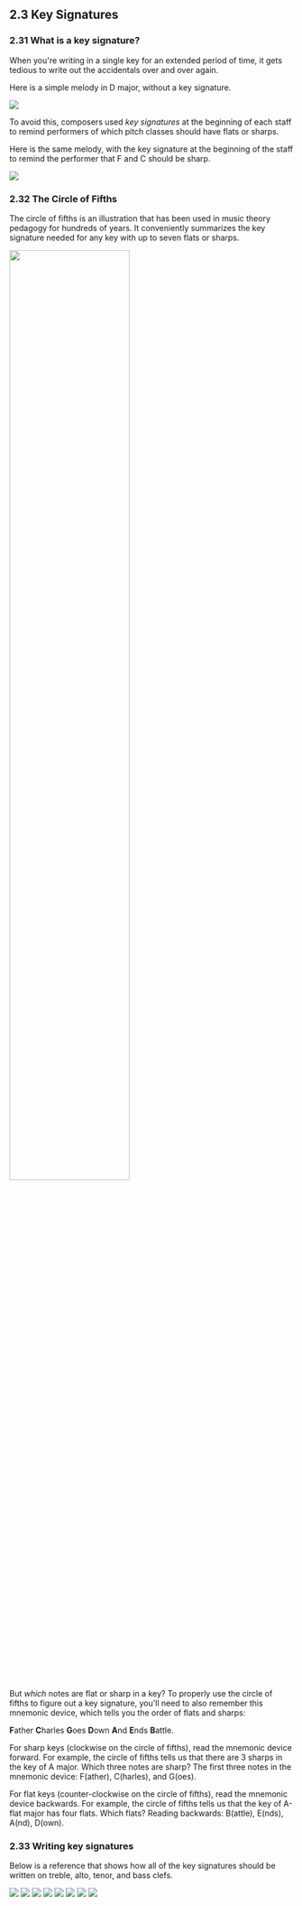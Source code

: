 ## 2.3 Key Signatures

### 2.31 What is a key signature?

When you're writing in a single key for an extended period of time, it gets tedious to write out the accidentals over and over again. 

Here is a simple melody in D major, without a key signature. 

<a href="http://openmusictheory.com/Graphics/melodyWithoutKS.png"><img src="http://openmusictheory.com/Graphics/melodyWithoutKS.png"></a>

To avoid this, composers used *key signatures* at the beginning of each staff to remind performers of which pitch classes should have flats or sharps. 

Here is the same melody, with the key signature at the beginning of the staff to remind the performer that F and C should be sharp. 

<a href="http://openmusictheory.com/Graphics/melodyWithKS.png"><img src="http://openmusictheory.com/Graphics/melodyWithKS.png"></a>

### 2.32 The Circle of Fifths

The circle of fifths is an illustration that has been used in music theory pedagogy for hundreds of years. It conveniently summarizes the key signature needed for any key with up to seven flats or sharps. 

<a href="http://openmusictheory.com/Graphics/circleOfFifths.png"><img src="http://openmusictheory.com/Graphics/circleOfFifths.png" width="65%"></a>

But *which* notes are flat or sharp in a key? To properly use the circle of fifths to figure out a key signature, you'll need to also remember this mnemonic device, which tells you the order of flats and sharps:

**F**ather **C**harles **G**oes **D**own **A**nd **E**nds **B**attle. 

For sharp keys (clockwise on the circle of fifths), read the mnemonic device forward. For example, the circle of fifths tells us that there are 3 sharps in the key of A major. Which three notes are sharp? The first three notes in the mnemonic device: F(ather), C(harles), and G(oes). 

For flat keys (counter-clockwise on the circle of fifths), read the mnemonic device backwards. For example, the circle of fifths tells us that the key of A-flat major has four flats. Which flats? Reading backwards: B(attle), E(nds), A(nd), D(own). 

### 2.33 Writing key signatures ###

Below is a reference that shows how all of the key signatures should be written on treble, alto, tenor, and bass clefs. 

<a href="http://openmusictheory.com/Graphics/sharpsTreble.png"><img src="http://openmusictheory.com/Graphics/sharpsTreble.png"></a>
<a href="http://openmusictheory.com/Graphics/sharpsAlto.png"><img src="http://openmusictheory.com/Graphics/sharpsAlto.png"></a>
<a href="http://openmusictheory.com/Graphics/sharpsTenor.png"><img src="http://openmusictheory.com/Graphics/sharpsTenor.png"></a>
<a href="http://openmusictheory.com/Graphics/sharpsBass.png"><img src="http://openmusictheory.com/Graphics/sharpsBass.png"></a>
<a href="http://openmusictheory.com/Graphics/flatsTreble.png"><img src="http://openmusictheory.com/Graphics/flatsTreble.png"></a>
<a href="http://openmusictheory.com/Graphics/flatsAlto.png"><img src="http://openmusictheory.com/Graphics/flatsAlto.png"></a>
<a href="http://openmusictheory.com/Graphics/flatsTenor.png"><img src="http://openmusictheory.com/Graphics/flatsTenor.png"></a>
<a href="http://openmusictheory.com/Graphics/flatsBass.png"><img src="http://openmusictheory.com/Graphics/flatsBass.png"></a>



